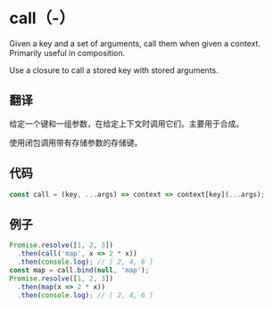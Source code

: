 # call（-）

Given a key and a set of arguments, call them when given a context. Primarily useful in composition.

Use a closure to call a stored key with stored arguments.

## 翻译

给定一个键和一组参数，在给定上下文时调用它们。主要用于合成。

使用闭包调用带有存储参数的存储键。

## 代码

```js
const call = (key, ...args) => context => context[key](...args);
```

## 例子

```js
Promise.resolve([1, 2, 3])
  .then(call('map', x => 2 * x))
  .then(console.log); // [ 2, 4, 6 ]
const map = call.bind(null, 'map');
Promise.resolve([1, 2, 3])
  .then(map(x => 2 * x))
  .then(console.log); // [ 2, 4, 6 ]
```

